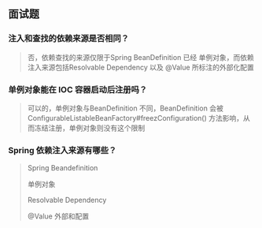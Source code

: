 







## 面试题

### 注入和查找的依赖来源是否相同？

> 否，依赖查找的来源仅限于Spring BeanDefinition 已经 单例对象，而依赖注入来源包括Resolvable Dependency 以及 @Value 所标注的外部化配置



### 单例对象能在 IOC 容器启动后注册吗？

> 可以的，单例对象与BeanDefinition 不同，BeanDefinition 会被ConfigurableListableBeanFactory#freezConfiguration() 方法影响，从而冻结注册，单例对象则没有这个限制



### Spring 依赖注入来源有哪些？

> Spring Beandefinition 
>
> 单例对象
>
> Resolvable Dependency
>
> @Value 外部和配置

